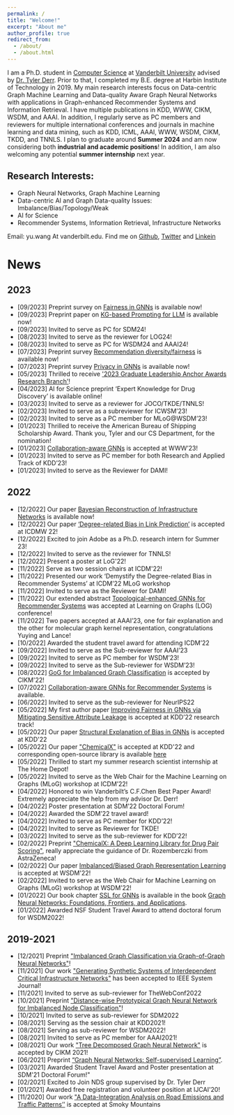 ```yaml
---
permalink: /
title: "Welcome!"
excerpt: "About me"
author_profile: true
redirect_from: 
  - /about/
  - /about.html
---
```


I am a Ph.D. student in [Computer Science](https://engineering.vanderbilt.edu/cs/) at [Vanderbilt University](https://vanderbilt.edu) advised by [Dr. Tyler Derr](https://www.cse.msu.edu/~derrtyle/). Prior to that, I completed my B.E. degree at Harbin Institute of Technology in 2019. My main research interests focus on Data-centric Graph Machine Learning and Data-quality Aware Graph Neural Networks with applications in Graph-enhanced Recommender Systems and Information Retrieval. I have multiple publications in KDD, WWW, CIKM, WSDM, and AAAI. In addition, I regularly serve as PC members and reviewers for multiple international conferences and journals in machine learning and data mining, such as KDD, ICML, AAAI, WWW, WSDM, CIKM, TKDD, and TNNLS. I plan to graduate around **Summer 2024** and am now considering both **industrial and academic positions**! In addition, I am also welcoming any potential **summer internship** next year.

Research Interests:
------
- Graph Neural Networks, Graph Machine Learning
- Data-centric AI and Graph Data-quality Issues: Imbalance/Bias/Topology/Weak
- AI for Science
- Recommender Systems, Information Retrieval, Infrastructure Networks

Email: yu.wang At vanderbilt.edu. Find me on [Github](https://github.com/YuWVandy), [Twitter](https://twitter.com/YuWVandy) and [Linkein](https://www.linkedin.com/in/yu-wang-63359a196/)

News
======

2023
-----
<ul>
<li>[09/2023] Preprint survey on <a href='https://arxiv.org/abs/2307.03929'>Fairness in GNNs</a> is available now!</li>
<li>[09/2023] Preprint paper on <a href='https://arxiv.org/abs/2308.11730'>KG-based Prompting for LLM</a> is available now!</li>
<li>[09/2023] Invited to serve as PC for SDM24! </li>
<li>[08/2023] Invited to serve as the reviewer for LOG24! </li>
<li>[08/2023] Invited to serve as PC for WSDM24 and AAAI24! </li>
<li>[07/2023] Preprint survey <a href='https://arxiv.org/abs/2307.04644'>Recommendation diversity/fairness</a> is available now!</li>
<li>[07/2023] Preprint survey <a href='https://arxiv.org/abs/2308.16375'>Privacy in GNNs</a> is available now!</li>
<li>[05/2023] Thrilled to receive <a href='https://news.vanderbilt.edu/2023/08/04/five-students-receive-2023-graduate-leadership-anchor-awards'>'2023 Graduate Leadership Anchor Awards Research Branch'</a>! </li>
<li>[04/2023] AI for Science preprint ‘Expert Knowledge for Drug Discovery’ is available online! </li>
<li>[03/2023] Invited to serve as a reviewer for JOCO/TKDE/TNNLS! </li>
<li>[02/2023] Invited to serve as a subreviewer for ICWSM’23! </li>
<li>[02/2023] Invited to serve as a PC member for MLoG@WSDM’23! </li>
<li>[01/2023] Thrilled to receive the American Bureau of Shipping Scholarship Award. Thank you, Tyler and our CS Department, for the nomination! </li>
<li>[01/2023] <a href='https://dl.acm.org/doi/abs/10.1145/3543507.3583229'>Collaboration-aware GNNs</a> is accepted at WWW’23! </li>
<li>[01/2023] Invited to serve as PC member for both Research and Applied Track of KDD’23! </li>    
<li>[01/2023] Invited to serve as the Reviewer for DAMI! </li>    
</ul>

2022
-----
<ul>
<li>[12/2022] Our paper <a href='https://arxiv.org/abs/2211.15590'>Bayesian Reconstruction of Infrastructure Networks</a> is available now! </li>
<li>[12/2022] Our paper <a href='https://ieeexplore.ieee.org/abstract/document/10031056'>‘Degree-related Bias in Link Prediction’</a> is accepted at ICDMW 22! </li>
<li>[12/2022] Excited to join Adobe as a Ph.D. research intern for Summer 23! </li>
<li>[12/2022] Invited to serve as the reviewer for TNNLS! </li>
<li>[12/2022] Present a poster at LoG'22! </li>
<li>[11/2022] Serve as two session chairs at ICDM'22! </li>
<li>[11/2022] Presented our work ‘Demystify the Degree-related Bias in Recommender Systems’ at ICDM’22 MLoG workshop </li>    
<li>[11/2022] Invited to serve as the Reviewer for DAMI! </li>
<li>[11/2022] Our extended abstract <a href='https://openreview.net/forum?id=O7msz8Ou7o'>Topological-enhanced GNNs for Recommender Systems</a> was accepted at Learning on Graphs (LOG) conference! </li>
<li>[11/2022] Two papers accepted at AAAI’23, one for fair explanation and the other for molecular graph kernel representation, congratulations Yuying and Lance! </li>
<li>[10/2022] Awarded the student travel award for attending ICDM’22 </li>
<li>[09/2022] Invited to serve as the Sub-reviewer for AAAI’23 </li>
<li>[09/2022] Invited to serve as PC member for WSDM’23! </li>
<li>[09/2022] Invited to serve as the Sub-reviewer for WSDM’23! </li> 
<li>[08/2022] <a href=https://dl.acm.org/doi/abs/10.1145/3511808.3557356>GoG for Imbalanced Graph Classification</a> is accepted by CIKM'22! </li>
<li>[07/2022] <a href='https://arxiv.org/abs/2207.06221'>Collaboration-aware GNNs for Recommender Systems</a> is available.</li>
<li>[06/2022] Invited to serve as the sub-reviewer for NeurIPS22 </li>
<li>[05/2022] My first author paper <a href='https://dl.acm.org/doi/abs/10.1145/3534678.3539404'>Improving Fairness in GNNs via Mitigating Sensitive Attribute Leakage</a> is accepted at KDD’22 research track! </li>
<li>[05/2022] Our paper <a href='https://dl.acm.org/doi/abs/10.1145/3534678.3539319'>Structural Explanation of Bias in GNNs</a> is accepted at KDD'22</li>
<li>[05/2022] Our paper <a href="https://arxiv.org/abs/2202.05240">"ChemicalX"</a> is accepted at KDD'22 and corresponding open-source library is available <a href='https://github.com/astrazeneca/chemicalx'>here</a></li>
<li>[05/2022] Thrilled to start my summer research scientist internship at The Home Depot! </li>
<li>[05/2022] Invited to serve as the Web Chair for the Machine Learning on Graphs (MLoG) workshop at ICDM’22! </li>
<li>[04/2022] Honored to win Vanderbilt’s C.F.Chen Best Paper Award! Extremely appreciate the help from my advisor Dr. Derr! </li>
<li>[04/2022] Poster presentation at SDM’22 Doctoral Forum! </li>
<li>[04/2022] Awarded the SDM’22 travel award! </li>
<li>[04/2022] Invited to serve as PC member for KDD’22! </li>
<li>[04/2022] Invited to serve as Reviewer for TKDE! </li>
<li>[03/2022] Invited to serve as the sub-reviewer for KDD’22! </li>
<li>[02/2022] Preprint <a href="https://arxiv.org/abs/2202.05240">"ChemicalX: A Deep Learning Library for Drug Pair Scoring"</a>, really appreciate the guidance of Dr. Rozemberczki from AstraZeneca! </li>
<li>[02/2022] Our paper <a href="https://dl.acm.org/doi/abs/10.1145/3488560.3502218">Imbalanced/Biased Graph Representation Learning</a> is accepted at WSDM'22! </li>
<li>[02/2022] Invited to serve as the Web Chair for Machine Learning on Graphs (MLoG) workshop at WSDM’22!</li>
<li>[01/2022] Our book chapter <a href="https://tylersnetwork.github.io/papers/ssl_for_gnns.pdf">SSL for GNNs</a> is available in the book <a href="https://graph-neural-networks.github.io/">Graph Neural Networks: Foundations, Frontiers, and Applications</a>.</li>
<li>[01/2022] Awarded NSF Student Travel Award to attend doctoral forum for WSDM2022!</li>
</ul>

2019-2021
-----
<ul>
<li>[12/2021] Preprint <a href="https://arxiv.org/abs/2112.00238#">"Imbalanced Graph Classification via Graph-of-Graph Neural Networks"</a>! </li>
<li>[11/2021] Our work <a href="https://arxiv.org/abs/2111.12742#">"Generating Synthetic Systems of Interdependent Critical Infrastructure Networks"</a> has been accepted to IEEE System Journal! </li>
<li>[11/2021] Invited to serve as sub-reviewer for TheWebConf2022 </li>
<li>[10/2021] Preprint <a href="https://arxiv.org/abs/2110.12035#">"Distance-wise Prototypical Graph Neural Network for Imbalanced Node Classification"</a>! </li>
<li>[10/2021] Invited to serve as sub-reviewer for SDM2022 </li>
<li>[08/2021] Serving as the session chair at KDD2021!
<li>[08/2021] Serving as sub-reviewer for WSDM2022!
<li>[08/2021] Invited to serve as PC member for AAAI2021!
<li>[08/2021] Our work <a href="https://arxiv.org/abs/2108.11022">"Tree Decomposed Graph Neural Network"</a> is accepted by CIKM 2021! </li>
<li>[06/2021] Preprint <a href="https://tylersnetwork.github.io/papers/ssl_for_gnns.pdf">“Graph Neural Networks: Self-supervised Learning”</a>.</li>
<li>[03/2021] Awarded Student Travel Award and Poster presentation at SDM'21 Doctoral Forum!"
<li>[02/2021] Excited to Join NDS group supervised by Dr. Tyler Derr</li>    
<li>[01/2021] Awarded free registration and volunteer position at IJCAI'20!</li>
<li>[11/2020] Our work <a href="https://link.springer.com/chapter/10.1007/978-3-030-63393-6_34">"A Data-Integration Analysis on Road Emissions and Traffic Patterns’’</a> is accepted at Smoky Mountains 
